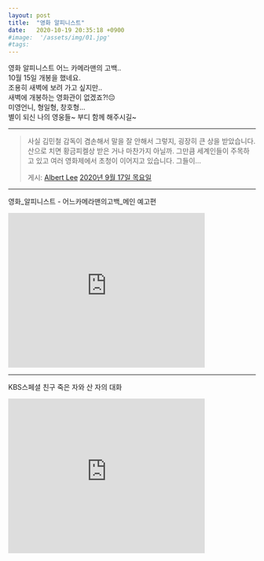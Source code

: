 ```yaml
---
layout: post
title:  "영화 알피니스트"
date:   2020-10-19 20:35:18 +0900
#image:  '/assets/img/01.jpg'
#tags:   
---
```


영화 알피니스트 어느 카메라맨의 고백..<br>
10월 15일 개봉을 했네요.<br>
조용히 새벽에 보려 가고 싶지만..<br>
새벽에 개봉하는 영화관이 없겠죠?!😔<br>
미영언니, 형일형, 창호형...<br>
별이 되신 나의 영웅들~ 부디 함께 해주시길~<br>

---
<div id="fb-root"></div>
<script async defer crossorigin="anonymous" src="https://connect.facebook.net/ko_KR/sdk.js#xfbml=1&version=v8.0" nonce="nMlAkAD6"></script>
<div class="fb-post" data-href="https://www.facebook.com/mtblue20/posts/2595601664083669" data-show-text="true" data-width=""><blockquote cite="https://www.facebook.com/mtblue20/posts/2595601664083669" class="fb-xfbml-parse-ignore"><p>사실 김민철 감독이 겸손해서 말을 잘 안해서 그렇지, 굉장히 큰 상을 받았습니다. 산으로 치면 황금피켈상 받은 거나 마찬가지 아닐까.
그만큼 세계인들이 주목하고 있고 여러 영화제에서 초청이 이어지고 있습니다. 그들이...</p>게시: <a href="#" role="button">Albert Lee</a>&nbsp;<a href="https://www.facebook.com/mtblue20/posts/2595601664083669">2020년 9월 17일 목요일</a></blockquote></div>

---
영화_알피니스트 - 어느카메라맨의고백_메인 예고편<br>
<iframe width="400" height="315" src="https://www.youtube.com/embed/2uGbyc3XY44" frameborder="0" allow="accelerometer; autoplay; clipboard-write; encrypted-media; gyroscope; picture-in-picture" allowfullscreen></iframe>

---
KBS스페셜 친구 죽은 자와 산 자의 대화<br>
<iframe width="400" height="315" src="https://www.youtube.com/embed/KQVmgLXY2FI" frameborder="0" allow="accelerometer; autoplay; clipboard-write; encrypted-media; gyroscope; picture-in-picture" allowfullscreen></iframe>

